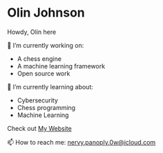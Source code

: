# Olin Johnson

<!--
**olinjohnson/olinjohnson** is a ✨ _special_ ✨ repository because its `README.md` (this file) appears on your GitHub profile.

Here are some ideas to get you started:

- 👯 I’m looking to collaborate on ...
- 🤔 I’m looking for help with ...
- 💬 Ask me about ...
- 
- ⚡ Fun fact: ...
-->
Howdy, Olin here

🔭 I’m currently working on:
<ul>
  <li>A chess engine</li>
  <li>A machine learning framework</li>
  <li>Open source work</li>
</ul>

🌱 I’m currently learning about:
<ul>
  <li>Cybersecurity</li>
  <li>Chess programming</li>
  <li>Machine Learning</li>
</ul>

Check out [My Website](https://olinjohnson.github.io/)

📫 How to reach me: nervy.panoply.0w@icloud.com
